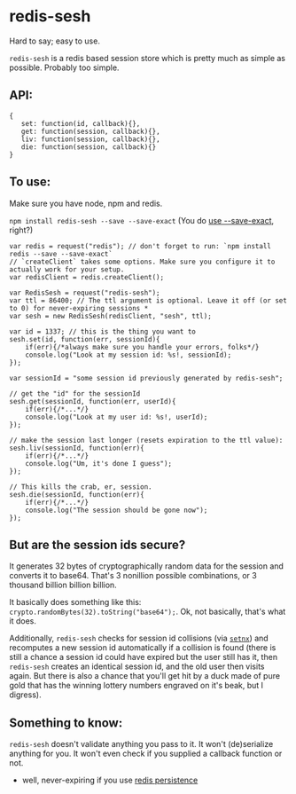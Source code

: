 # redis-sesh

Hard to say; easy to use.

`redis-sesh` is a redis based session store which is pretty much as simple as possible. Probably too simple.

## API:

```
{
   set: function(id, callback){},
   get: function(session, callback){},
   liv: function(session, callback){},
   die: function(session, callback){}
}
```

## To use:

Make sure you have node, npm and redis.

`npm install redis-sesh --save --save-exact` (You do [use --save-exact](http://c2fo.io/node/npm/javascript/2016/06/03/protecting-your-product-with-npm-save-exact/), right?)

```
var redis = request("redis"); // don't forget to run: `npm install redis --save --save-exact`
// `createClient` takes some options. Make sure you configure it to actually work for your setup.
var redisClient = redis.createClient();

var RedisSesh = request("redis-sesh");
var ttl = 86400; // The ttl argument is optional. Leave it off (or set to 0) for never-expiring sessions *
var sesh = new RedisSesh(redisClient, "sesh", ttl);

var id = 1337; // this is the thing you want to 
sesh.set(id, function(err, sessionId){
    if(err){/*always make sure you handle your errors, folks*/}
    console.log("Look at my session id: %s!, sessionId);
});

var sessionId = "some session id previously generated by redis-sesh";

// get the "id" for the sessionId
sesh.get(sessionId, function(err, userId){
    if(err){/*...*/}
    console.log("Look at my user id: %s!, userId);
});

// make the session last longer (resets expiration to the ttl value):
sesh.liv(sessionId, function(err){
    if(err){/*...*/}
    console.log("Um, it's done I guess");
});

// This kills the crab, er, session.
sesh.die(sessionId, function(err){
    if(err){/*...*/}
    console.log("The session should be gone now");
});
```

## But are the session ids secure?

It generates 32 bytes of cryptographically random data for the session and converts it to base64. That's 3 
nonillion possible combinations, or 3 thousand billion billion billion.

It basically does something like this: `crypto.randomBytes(32).toString("base64");`. Ok, not basically, that's what it does.

Additionally, `redis-sesh` checks for session id collisions (via [`setnx`](https://redis.io/commands/setnx)) and recomputes a new session id automatically if a collision is found (there
is still a chance a session id could have expired but the user still has it, then `redis-sesh` creates an identical session id, and the old 
user then visits again. But there is also a chance that you'll get hit by a duck made of pure gold that has the winning lottery 
numbers engraved on it's beak, but I digress).

## Something to know:

`redis-sesh` doesn't validate anything you pass to it. It won't (de)serialize anything for you. It won't even check 
if you supplied a callback function or not.


* well, never-expiring if you use [redis persistence](https://redis.io/topics/persistence)
